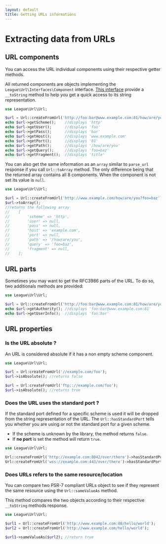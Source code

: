 ```yaml
---
layout: default
title: Getting URLs informations
---
```


# Extracting data from URLs

## URL components

You can access the URL individual components using their respective getter methods.

All returned components are objects implementing the `League\Url\Interfaces\Component` interface. [This interface](/dev-master/component/) provide a `__toString` method to help you get a quick access to its string representation.

~~~php
use League\Url\Url;

$url = Url::createFromUrl('http://foo:bar@www.example.com:81/how/are/you?foo=baz#title');
echo $url->getScheme();    //displays 'http'
echo $url->getUser();      //displays 'foo'
echo $url->getPass();      //displays 'bar'
echo $url->getHost();      //displays 'www.example.com'
echo $url->getPort();      //displays '81'
echo $url->getPath();      //displays '/how/are/you'
echo $url->getQuery();     //displays 'foo=baz'
echo $url->getFragment();  //displays 'title'
~~~

You can also get the same information as an `array` similar to `parse_url` response if you call `Url::toArray` method. The only difference being that the returned array contains all 8 components. When the component is not set its value is `null`.

~~~php
use League\Url\Url;

$url = Url::createFromUrl('http://www.example.com/how/are/you?foo=baz');
$url->toArray();
//returns the following array
//    [
//        'scheme' => 'http',
//        'user' => null,
//        'pass' => null,
//        'host' => 'example.com',
//        'port' => null,
//        'path' => '/how/are/you',
//        'query' => 'foo=baz',
//        'fragment' => null,
//    ];
~~~

## URL parts

Sometimes you may want to get the RFC3986 parts of the URL. To do so, two additionals methods are provided:

~~~php
use League\Url\Url;

$url = Url::createFromUrl('http://foo:bar@www.example.com:81/how/are/you?foo=baz#title');
echo $url->getAuthority(); //displays 'foo:bar@www.example.com:81'
echo $url->getUserInfo();  //displays 'foo:bar'
~~~

## URL properties

### Is the URL absolute ?

An URL is considered absolute if it has a non empty scheme component.

~~~php
use League\Url\Url;

$url = Url:createFromUrl('//example.com/foo');
$url->isAbsolute(); //returns false

$url = Url:createFromUrl('ftp:://example.com/foo');
$url->isAbsolute(); //returns true
~~~

### Does the URL uses the standard port ?

If the standard port defined for a specific scheme is used it will be dropped from the string representation of the URL. The `Url::hasStandardPort` tells you whether you are using or not the standard port for a given scheme.

- If the scheme is unknown by the library, the method returns `false`.
- If **no port** is set the method will return `true`.

~~~php
use League\Url\Url;

Url::createFromUrl('http://example.com:8042/over/there')->hasStandardPort(); // returns false
Url::createFromUrl('wss://example.com:443/over/there')->hasStandardPort(); // returns true
~~~

### Does URLs refers to the same resource/location

You can compare two PSR-7 compliant URLs object to see if they represent the same resource using the `Url::sameValueAs` method.

This method compares the two objects according to their respective `__toString` methods response.

~~~php
use League\Url\Url;

$url1 = Url::createFromUrl('http://www.example.com:80/hello/world');
$url2 = Url::createFromUrl('http://www.example.com/hello/world');

$url1->sameValueAs($url2); //return true
~~~